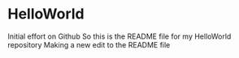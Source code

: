 # HelloWorld
Initial effort on Github
So this is the README file for my HelloWorld repository
Making a new edit to the README file
